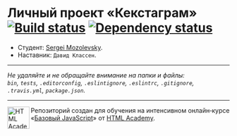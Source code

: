 # Личный проект «Кекстаграм» [![Build status][travis-image]][travis-url] [![Dependency status][dependency-image]][dependency-url]

* Студент: [Sergei Mozolevsky](https://up.htmlacademy.ru/javascript/8/user/161511).
* Наставник: `Давид Классен`.

---

_Не удаляйте и не обращайте внимание на папки и файлы:_<br>
_`bin`, `tests`, `.editorconfig`, `.eslintignore`, `.eslintrc`, `.gitignore`, `.travis.yml`, `package.json`._

---

<a href="https://htmlacademy.ru/intensive/javascript"><img align="left" width="50" height="50" title="HTML Academy" src="https://up.htmlacademy.ru/static/img/intensive/javascript/logo-for-github.svg"></a>

Репозиторий создан для обучения на интенсивном онлайн‑курсе «[Базовый JavaScript](https://htmlacademy.ru/intensive/javascript)» от [HTML Academy](https://htmlacademy.ru).

[travis-image]: https://travis-ci.org/htmlacademy-javascript/161511-kekstagram.svg?branch=master
[travis-url]: https://travis-ci.org/htmlacademy-javascript/161511-kekstagram
[dependency-image]: https://david-dm.org/htmlacademy-javascript/161511-kekstagram.svg?style=flat-square
[dependency-url]: https://david-dm.org/htmlacademy-javascript/161511-kekstagram
